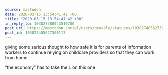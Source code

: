```yaml
---
source: mastodon
date: 2020-03-15 13:54:41.42 +00
title: "2020-03-15 13:54:41.42 +00"
in_reply_to: 103827388043510700
post_uri: https://mastodon.social/users/gravely/statuses/103827405627300117
post_id: 103827405627300117
---
```

giving some serious thought to how safe it is for parents of information workers to continue relying on childcare providers so that they can work from home

“the economy” has to take the L on this one


